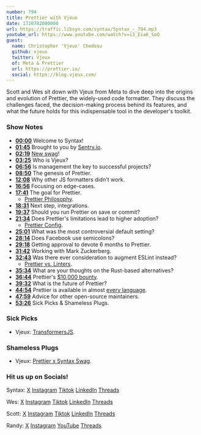 ```yaml
---
number: 794
title: Prettier with Vjeux
date: 1720782000000
url: https://traffic.libsyn.com/syntax/Syntax_-_794.mp3
youtube_url: https://www.youtube.com/watch?v=i3_Eia6_SoQ
guest:
  name: Christopher 'Vjeux' Chedeau
  github: vjeux
  twitter: Vjeux
  of: Meta & Prettier
  url: https://prettier.io/
  social: https://blog.vjeux.com/
---
```


Scott and Wes sit down with Vjeux from Meta to dive deep into the origins and evolution of Prettier, the widely-used code formatter. They discuss the challenges faced, the decision-making process behind its features, and what the future holds for this indispensable tool in the developer's toolkit.

### Show Notes

* **[00:00](#t=00:00)** Welcome to Syntax!
* **[01:45](#t=01:45)** Brought to you by [Sentry.io](https://sentry.io/syntax).
* **[02:19](#t=02:19)** [New swag](https://sentry.shop/)!
* **[03:25](#t=03:25)** Who is Vjeux?
* **[06:56](#t=06:56)** Is management the key to successful projects?
* **[08:50](#t=08:50)** The genesis of Prettier.
* **[12:08](#t=12:08)** Why other JS formatters didn't work.
* **[16:56](#t=16:56)** Focusing on edge-cases.
* **[17:41](#t=17:41)** The goal for Prettier.
  * [Prettier Philosophy](https://prettier.io/docs/en/option-philosophy).
* **[18:31](#t=18:31)** Next step, integrations.
* **[19:37](#t=19:37)** Should you run Prettier on save or commit?
* **[21:34](#t=21:34)** Does Prettier's limitations lead to higher adoption?
  * [Prettier Config](https://prettier.io/docs/en/configuration.html).
* **[25:01](#t=25:01)** What was the most controversial default setting?
* **[28:14](#t=28:14)** Does Facebook use semicolons?
* **[29:18](#t=29:18)** Getting approval to devote 6 months to Prettier.
* **[31:42](#t=31:42)** Working with Mark Zuckerberg.
* **[32:43](#t=32:43)** Was there ever consideration to augment ESLint instead?
  * [Prettier vs. Linters](https://prettier.io/docs/en/comparison).
* **[35:34](#t=35:34)** What are your thoughts on the Rust-based alternatives?
* **[36:44](#t=36:44)** Prettier's [$10,000 bounty](https://twitter.com/Vjeux/status/1722733472522142022).
* **[39:32](#t=39:32)** What is the future of Prettier?
* **[44:54](#t=44:54)** Prettier is available in almost [every language](https://prettier.io/docs/en/).
* **[47:59](#t=47:59)** Advice for other open-source maintainers.
* **[53:26](#t=53:26)** Sick Picks & Shameless Plugs.

### Sick Picks

- Vjeux: [TransformersJS](https://huggingface.co/docs/transformers.js/en/index).

### Shameless Plugs

- Vjeux: [Prettier x Syntax Swag](https://sentry.shop/).

### Hit us up on Socials!

Syntax: [X](https://twitter.com/syntaxfm) [Instagram](https://www.instagram.com/syntax_fm/) [Tiktok](https://www.tiktok.com/@syntaxfm) [LinkedIn](https://www.linkedin.com/company/96077407/admin/feed/posts/) [Threads](https://www.threads.net/@syntax_fm)

Wes: [X](https://twitter.com/wesbos) [Instagram](https://www.instagram.com/wesbos/) [Tiktok](https://www.tiktok.com/@wesbos) [LinkedIn](https://www.linkedin.com/in/wesbos/) [Threads](https://www.threads.net/@wesbos)

Scott: [X](https://twitter.com/stolinski) [Instagram](https://www.instagram.com/stolinski/) [Tiktok](https://www.tiktok.com/@stolinski) [LinkedIn](https://www.linkedin.com/in/stolinski/) [Threads](https://www.threads.net/@stolinski)

Randy: [X](https://twitter.com/randyrektor) [Instagram](https://www.instagram.com/randyrektor/) [YouTube](https://www.youtube.com/@randyrektor) [Threads](https://www.threads.net/@randyrektor)
